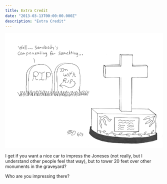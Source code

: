```yaml
---
title: Extra Credit
date: "2013-03-13T00:00:00.000Z"
description: "Extra Credit"
---
```


![Extra Credit](./extra-credit.gif)

I get if you want a nice car to impress the Joneses (not really, but I understand other people feel that way), but to tower 20 feet over other monuments in the graveyard?

Who are you impressing there?
